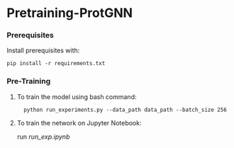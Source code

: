 # Pretraining-ProtGNN

### Prerequisites

   Install prerequisites with:

    pip install -r requirements.txt
 
### Pre-Training
 
1. To train the model using bash command:
   
         python run_experiments.py --data_path data_path --batch_size 256
         
3. To train the network on Jupyter Notebook:
   
   run *run_exp.ipynb*
